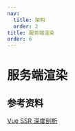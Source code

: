 ```yaml
---
nav:
  title: 架构
  order: 2
title: 服务端渲染
order: 6
---
```


# 服务端渲染

## 参考资料

[Vue SSR 深度剖析](https://zhuanlan.zhihu.com/p/61348429)
